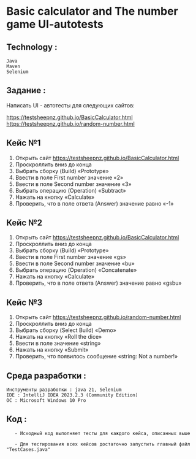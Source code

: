 # Basic calculator and The number game UI-autotests

## Technology :

    Java
    Maven
    Selenium

## Задание :

Написать UI - автотесты для следующих сайтов:

https://testsheepnz.github.io/BasicCalculator.html  
https://testsheepnz.github.io/random-number.html

## Кейс №1

1. Открыть сайт https://testsheepnz.github.io/BasicCalculator.html
2. Проскроллить вниз до конца
3. Выбрать сборку (Build) «Prototype»
4. Ввести в поле First number значение «2»
5. Ввести в поле Second number значение «3»
6. Выбрать операцию (Operation) «Subtract»
7. Нажать на кнопку «Calculate»
8. Проверить, что в поле ответа (Answer) значение равно «-1»

## Кейс №2

1. Открыть сайт https://testsheepnz.github.io/BasicCalculator.html
2. Проскроллить вниз до конца
3. Выбрать сборку (Build) «Prototype»
4. Ввести в поле First number значение «gs»
5. Ввести в поле Second number значение «bu»
6. Выбрать операцию (Operation) «Concatenate»
7. Нажать на кнопку «Calculate»
8. Проверить, что в поле ответа (Answer) значение равно «gsbu»

## Кейс №3

1. Открыть сайт https://testsheepnz.github.io/random-number.html
2. Проскроллить вниз до конца
3. Выбрать сборку (Select Build) «Demo»
4. Нажать на кнопку «Roll the dice»
5. Ввести в поле значение «string»
6. Нажать на кнопку «Submit»
7. Проверить, что появилось сообщение «string: Not a number!»

## Среда разработки :

    Инструменты разработки : java 21, Selenium
    IDE : IntelliJ IDEA 2023.2.3 (Community Edition)
    ОС : Microsoft Windows 10 Pro

## Код :

       - Исходный код выполняет тесты для каждого кейса, описанных выше

       - Для тестирования всех кейсов достаточно запустить главный файл "TestCases.java"
